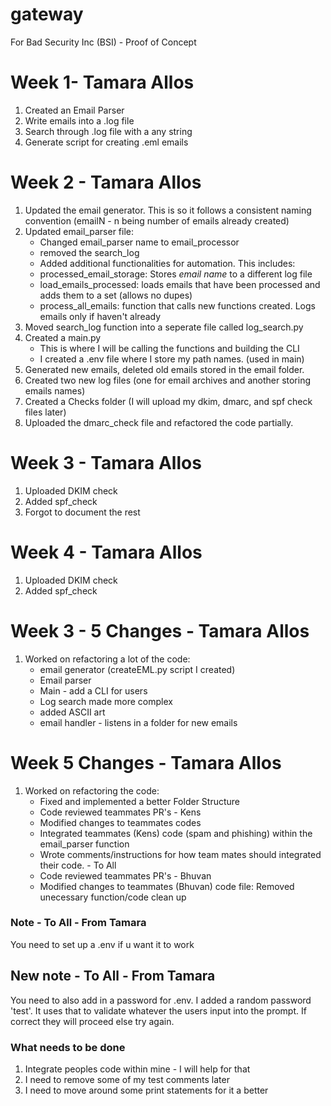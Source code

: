 # gateway
For Bad Security Inc (BSI) - Proof of Concept

# Week 1- Tamara Allos
1. Created an Email Parser
2. Write emails into a .log file
3. Search through .log file with a any string
4. Generate script for creating .eml emails

# Week 2 - Tamara Allos
1. Updated the email generator. This is so it follows a consistent naming convention (emailN - n being number of emails already created)
2. Updated email_parser file:
   - Changed email_parser name to email_processor
   - removed the search_log
   - Added additional functionalities for automation. This includes:
   - processed_email_storage: Stores *email name* to a different log file
   - load_emails_processed: loads emails that have been processed and adds them to a set (allows no dupes)
   - process_all_emails: function that calls new functions created. Logs emails only if haven't already
3. Moved search_log function into a seperate file called log_search.py
4. Created a main.py
    - This is where I will be calling the functions and building the CLI
    - I created a .env file where I store my path names. (used in main)
5. Generated new emails, deleted old emails stored in the email folder.
6. Created two new log files (one for email archives and another storing emails names)
7. Created a Checks folder (I will upload my dkim, dmarc, and spf check files later)
8. Uploaded the dmarc_check file and refactored the code partially.


# Week 3 - Tamara Allos
1. Uploaded DKIM check
2. Added spf_check
3. Forgot to document the rest

# Week 4 - Tamara Allos
1. Uploaded DKIM check
2. Added spf_check

# Week 3 - 5 Changes - Tamara Allos
1. Worked on refactoring a lot of the code:
    - email generator (createEML.py script I created)
    - Email parser
    - Main - add a CLI for users
    - Log search made more complex
    - added ASCII art
    - email handler - listens in a folder for new emails

# Week 5 Changes - Tamara Allos
1. Worked on refactoring the code:
    - Fixed and implemented a better Folder Structure
    - Code reviewed teammates PR's - Kens
    - Modified changes to teammates codes
    - Integrated teammates (Kens) code (spam and phishing) within the email_parser function
    - Wrote comments/instructions for how team mates should integrated their code. - To All
    - Code reviewed teammates PR's - Bhuvan
    - Modified changes to teammates (Bhuvan) code file: Removed unecessary function/code clean up


### Note - To All - From Tamara
You need to set up a .env if u want it to work

## New note - To All - From Tamara
You need to also add in a password for .env. I added a random password 'test'. It uses that to validate whatever the users input into the prompt. If correct they will proceed else try again.

### What needs to be done
1. Integrate peoples code within mine - I will help for that
2. I need to remove some of my test comments later
3. I need to move around some print statements for it a better

